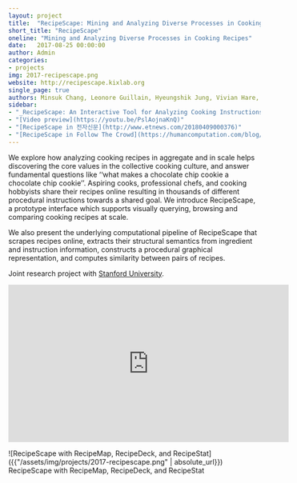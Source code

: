 ```yaml
---
layout: project
title:  "RecipeScape: Mining and Analyzing Diverse Processes in Cooking&nbsp;Recipes"
short_title: "RecipeScape"
oneline: "Mining and Analyzing Diverse Processes in Cooking Recipes"
date:   2017-08-25 00:00:00
author: Admin
categories:
- projects
img: 2017-recipescape.png
website: http://recipescape.kixlab.org
single_page: true
authors: Minsuk Chang, Leonore Guillain, Hyeungshik Jung, Vivian Hare, Juho Kim, Maneesh Agrawala
sidebar:
- "_RecipeScape: An Interactive Tool for Analyzing Cooking Instructions at Scale_. CHI 2018. [PDF](https://recipescape.kixlab.org/RecipeScape_CHI_2018__Camera_Ready_.pdf). [ACM Citation](https://dl.acm.org/citation.cfm?id=3174025)"
- "[Video preview](https://youtu.be/PslAojnaKnQ)"
- "[RecipeScape in 전자신문](http://www.etnews.com/20180409000376)"
- "[RecipeScape in Follow The Crowd](https://humancomputation.com/blog/?p=9862)"
---
```

We explore how analyzing cooking recipes in aggregate and in scale helps discovering the core values in the collective cooking culture, and answer fundamental questions like ‘‘what makes a chocolate chip cookie a chocolate chip cookie’’.
Aspiring cooks, professional chefs, and cooking hobbyists share their recipes online resulting in thousands of different procedural instructions towards a shared goal.
We introduce RecipeScape, a prototype interface which supports visually querying, browsing and comparing cooking recipes at scale.

We also present the underlying computational pipeline of RecipeScape that scrapes recipes online, extracts their structural semantics from ingredient and instruction information, constructs a procedural graphical representation, and computes similarity between pairs of recipes.

Joint research project with [Stanford University](http://brown.stanford.edu/).

<iframe width="560" height="315" src="https://www.youtube-nocookie.com/embed/PslAojnaKnQ?rel=0" frameborder="0" allow="autoplay; encrypted-media" allowfullscreen></iframe>

![RecipeScape with RecipeMap, RecipeDeck, and RecipeStat]({{"/assets/img/projects/2017-recipescape.png" | absolute_url}})
<span class="caption">RecipeScape with RecipeMap, RecipeDeck, and RecipeStat</span>
